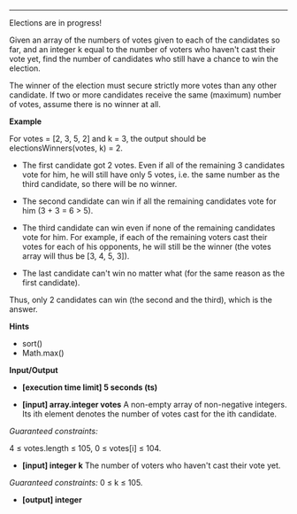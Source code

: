 ---

Elections are in progress!

Given an array of the numbers of votes given to each of the candidates so far, and an integer k equal to the number of voters who haven't cast their vote yet, find the number of candidates who still have a chance to win the election.

The winner of the election must secure strictly more votes than any other candidate. If two or more candidates receive the same (maximum) number of votes, assume there is no winner at all.

**Example**

For votes = [2, 3, 5, 2] and k = 3, the output should be
electionsWinners(votes, k) = 2.

- The first candidate got 2 votes. Even if all of the remaining 3 candidates vote for him, he will still have only 5 votes, i.e. the same number as the third candidate, so there will be no winner.

- The second candidate can win if all the remaining candidates vote for him (3 + 3 = 6 > 5).

- The third candidate can win even if none of the remaining candidates vote for him. For example, if each of the remaining voters cast their votes for each of his opponents, he will still be the winner (the votes array will thus be [3, 4, 5, 3]).

- The last candidate can't win no matter what (for the same reason as the first candidate).

Thus, only 2 candidates can win (the second and the third), which is the answer.

**Hints**

- sort()
- Math.max()

**Input/Output**

- **[execution time limit] 5 seconds (ts)**

- **[input] array.integer votes**
  A non-empty array of non-negative integers. Its ith element denotes the number of votes cast for the ith candidate.

_Guaranteed constraints:_

4 ≤ votes.length ≤ 105,
0 ≤ votes[i] ≤ 104.

- **[input] integer k**
  The number of voters who haven't cast their vote yet.

_Guaranteed constraints:_
0 ≤ k ≤ 105.

- **[output] integer**
